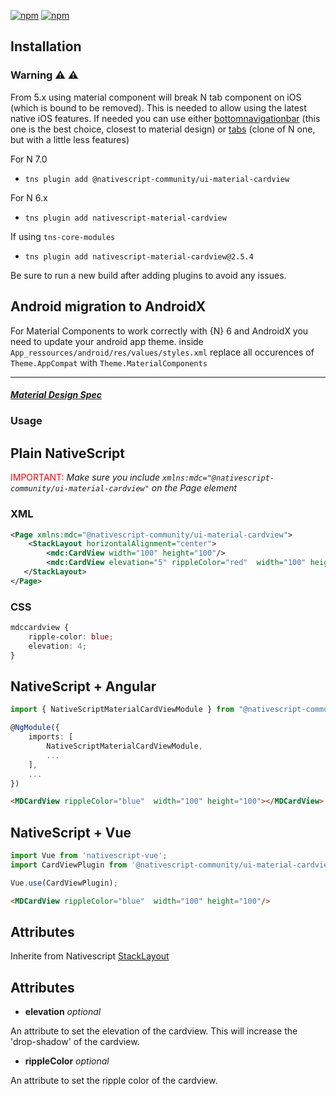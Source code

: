 [![npm](https://img.shields.io/npm/v/@nativescript-community/ui-material-cardview.svg)](https://www.npmjs.com/package/@nativescript-community/ui-material-cardview)
[![npm](https://img.shields.io/npm/dt/@nativescript-community/ui-material-cardview.svg?label=npm%20downloads)](https://www.npmjs.com/package/@nativescript-community/ui-material-cardview)

## Installation

### Warning :warning: :warning: 
From 5.x using material component will break N tab component on iOS (which is bound to be removed). This is needed to allow using the latest native iOS features. If needed you can use either [bottomnavigationbar](https://www.npmjs.com/package/nativescript-material-bottomnavigationbar) (this one is the best choice, closest to material design) or [tabs](https://www.npmjs.com/package/nativescript-material-tabs) (clone of N one, but with a little less features)

For N 7.0
* `tns plugin add @nativescript-community/ui-material-cardview`

For N 6.x
* `tns plugin add nativescript-material-cardview`

If using ```tns-core-modules```
* `tns plugin add nativescript-material-cardview@2.5.4`

Be sure to run a new build after adding plugins to avoid any issues.


## Android migration to AndroidX

For Material Components to work correctly with {N} 6 and AndroidX you need to update your android app theme.
inside ```App_ressources/android/res/values/styles.xml``` replace all occurences of ```Theme.AppCompat``` with ```Theme.MaterialComponents```

---

##### [Material Design Spec](https://material.io/design/components/cardviews.html)

### Usage


## Plain NativeScript

<span style="color:red">IMPORTANT: </span>_Make sure you include `xmlns:mdc="@nativescript-community/ui-material-cardview"` on the Page element_

### XML

```XML
<Page xmlns:mdc="@nativescript-community/ui-material-cardview">
    <StackLayout horizontalAlignment="center">
        <mdc:CardView width="100" height="100"/>
        <mdc:CardView elevation="5" rippleColor="red"  width="100" height="100"/>
   </StackLayout>
</Page>
```

### CSS

```CSS
mdccardview {
    ripple-color: blue;
    elevation: 4;
}
```

## NativeScript + Angular

```typescript
import { NativeScriptMaterialCardViewModule } from "@nativescript-community/ui-material-cardview/angular";

@NgModule({
    imports: [
        NativeScriptMaterialCardViewModule,
        ...
    ],
    ...
})
```

```html
<MDCardView rippleColor="blue"  width="100" height="100"></MDCardView>
```

## NativeScript + Vue

```javascript
import Vue from 'nativescript-vue';
import CardViewPlugin from '@nativescript-community/ui-material-cardview/vue';

Vue.use(CardViewPlugin);
```

```html
<MDCardView rippleColor="blue"  width="100" height="100"/>
```

## Attributes

Inherite from Nativescript [StackLayout](https://docs.nativescript.org/ui/layouts/layout-containers#stacklayout-properties)

## Attributes

* **elevation** _optional_

An attribute to set the elevation of the cardview. This will increase the 'drop-shadow' of the cardview.

* **rippleColor** _optional_

An attribute to set the ripple color of the cardview.
